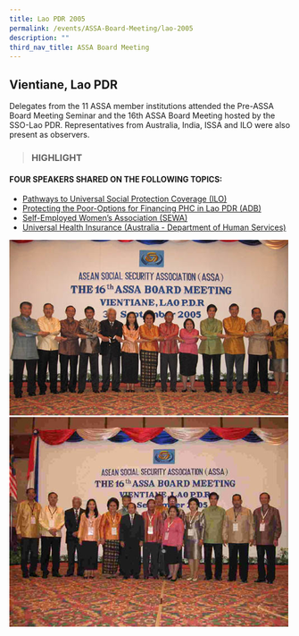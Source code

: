 ```yaml
---
title: Lao PDR 2005
permalink: /events/ASSA-Board-Meeting/lao-2005
description: ""
third_nav_title: ASSA Board Meeting
---
```

## Vientiane, Lao PDR

Delegates from the 11 ASSA member institutions attended the Pre-ASSA Board Meeting Seminar and the 16th ASSA Board Meeting hosted by the SSO-Lao PDR. Representatives from Australia, India, ISSA and ILO were also present as observers.

> ### HIGHLIGHT

#### FOUR SPEAKERS SHARED ON THE FOLLOWING TOPICS:
* [Pathways to Universal Social Protection Coverage (ILO)](/files/ASSA%20Board%20Meeting/Lao%202005/Pathways%20to%20Universal%20Social%20Protection%20Coverage%20(ILO).pdf)
* [Protecting the Poor-Options for Financing PHC in Lao PDR (ADB)](/files/ASSA%20Board%20Meeting/Lao%202005/Protecting%20the%20Poor-Options%20for%20Financing%20PHC%20in%20Lao%20PDR%20(ADB).pdf)
* [Self-Employed Women’s Association (SEWA)](/files/ASSA%20Board%20Meeting/Lao%202005/Self-Employed%20Women’s%20Association%20(SEWA).pdf)
* [Universal Health Insurance (Australia - Department of Human Services)](/files/ASSA%20Board%20Meeting/Lao%202005/Universal%20Health%20Insurance%20(Australia%20-%20Department%20of%20Human%20Services).pdf)

![](/images/Board%20Meeting/Lao%202005/Lao-2005-1.jpg)![](/images/Board%20Meeting/Lao%202005/Lao-2005-2.jpg)
